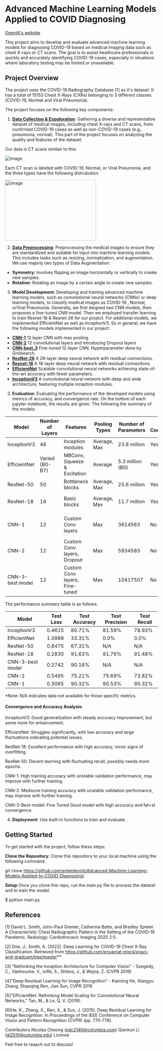 # Advanced Machine Learning Models Applied to COVID Diagnosing

[OpenAI's website](https://openai.com)

This project aims to develop and evaluate advanced machine learning models for diagnosing COVID-19 based on medical imaging data such as chest X-rays or CT scans. The goal is to assist healthcare professionals in quickly and accurately identifying COVID-19 cases, especially in situations where laboratory testing may be limited or unavailable.

## Project Overview

The project uses the COVID-19 Radiography Database [1] as it's dataset. It has a total of 15153 Chest X-Rays (CXRs) belonging to 3 different classes (COVID-19,  Normal and Viral Pneumonia).

The project focuses on the following key components:

1. [**Data Collection & Expoloration**](https://github.com/artemlevinh/Adcanced-Machine-Learning-Models-Applied-to-COVID-Diagnosing/blob/main/Data%20Analysis%20Pipeline.ipynb): Gathering a diverse and representative dataset of medical images, including chest X-rays and CT scans, from confirmed COVID-19 cases as well as non-COVID-19 cases (e.g., pneumonia, normal). This part of the project focuses on analyzing the quality and features of the dataset.

Our data is CT scans similair to this:


  ![image](https://github.com/artemlevinh/Adcanced-Machine-Learning-Models-Applied-to-COVID-Diagnosing/assets/88550828/cb9ea00b-34da-4c15-ac1d-5024efc94ae3)  


Each CT scan is labeled with COVID-19,  Normal, or Viral Pneumonia, and the three types have the following distrubution.


<img src="https://github.com/artemlevinh/Adcanced-Machine-Learning-Models-Applied-to-COVID-Diagnosing/assets/88550828/6edbc636-32f6-43e4-ac41-93bfe4c5f0d3" alt="image" width="300" height="200">



2. [**Data Preprocessing**](https://github.com/artemlevinh/Adcanced-Machine-Learning-Models-Applied-to-COVID-Diagnosing/blob/main/Data%20Augmentation%20%26%20Visualization.ipynb): Preprocessing the medical images to ensure they are standardized and suitable for input into machine learning models. This includes tasks such as resizing, normalization, and augmentation. We use majorly two types of Data Augmentation:

- **Symmetry:** Involves flipping an image horizontally or vertically to create new samples.
- **Rotation:** Rotating an image by a certain angle to create new samples.

3. **Model Development**: Developing and training advanced machine learning models, such as convolutional neural networks (CNNs) or deep learning models, to classify medical images as COVID-19 , Normal, orViral Pneumonia. Generally, we first deigned two CNN models, then proposes a fine-tuned CNN model. Then we employed transfer learning to train Resnet-18 & Resnet-26 for our project. For additional models, we implemented EfficientNet as well as InceptionV3. So in general, we have the following models implemented in our project:

- [**CNN-1**](https://github.com/artemlevinh/Adcanced-Machine-Learning-Models-Applied-to-COVID-Diagnosing/blob/main/CNN_Model_1.ipynb) 12 layer CNN with max pooling. 
- [**CNN-2**](https://github.com/artemlevinh/Adcanced-Machine-Learning-Models-Applied-to-COVID-Diagnosing/blob/main/CNN_Model_2.ipynb) 12 convolutional layers and introducing Dropout layers
- [**CNN-best_3**](https://github.com/artemlevinh/Adcanced-Machine-Learning-Models-Applied-to-COVID-Diagnosing/blob/main/CNN_Best_Model_3_with_Fine_Tuning.ipynb) Fine-tuned 12-layer CNN. Hyperparameter done by Gridsearch. 
- **[ResNet-26](https://github.com/artemlevinh/Adcanced-Machine-Learning-Models-Applied-to-COVID-Diagnosing/blob/main/Resnet26.ipynb)** A 26-layer deep neural network with residual connections.
- **[Resnet-18](https://github.com/artemlevinh/Adcanced-Machine-Learning-Models-Applied-to-COVID-Diagnosing/blob/main/Resnet18.ipynb)** A 18-layer deep neural network with residual connections.
- **[EfficientNet](https://github.com/artemlevinh/Adcanced-Machine-Learning-Models-Applied-to-COVID-Diagnosing/blob/main/EfficientNet.ipynb)** Scalable convolutional neural networks achieving state-of-the-art accuracy with fewer parameters.
- [**InceptionV3**](https://github.com/artemlevinh/Adcanced-Machine-Learning-Models-Applied-to-COVID-Diagnosing/blob/main/Inceptionv3_Model.ipynb) A convolutional neural network with deep and wide architecture, featuring multiple inception modules.
  
3. **Evaluation**: Evaluating the performance of the developed models using metrics of accuracy, and convergence rate. On the bottom of each jupyter notebook, the results are given. The following the summary of the models:

| Model          | Number of Layers | Features                         | Pooling Types       | Number of Parameters | Skip Connections | Qualitative Performance      |
|----------------|------------------|----------------------------------|---------------------|----------------------|------------------|------------------------------|
| InceptionV3    | 48               | Inception modules                | Average, Max        | 23.8 million         | Yes              | Good generalization          |
| EfficientNet   | Varied (B0-B7)   | MBConv, Squeeze & Excitation     | Average             | 5.3 million (B0)     | Yes              | Struggles with complex tasks |
| ResNet-50      | 50               | Bottleneck blocks                | Average, Max        | 25.6 million         | Yes              | Decent, needs tuning         |
| ResNet-18      | 18               | Basic blocks                     | Average, Max        | 11.7 million         | Yes              | Excellent, some overfitting   |
| CNN-1          | 12               | Custom Conv layers               | Max              | 3614563               | No | High accuracy, variable validation |
| CNN-2          | 12           | Custom Conv layers, Dropout      | Max              | 5934583              | No | Moderate performance, dropout helps  |
| CNN-3-best model| 12          | Custom Conv layers, Fine-tuned   | Max              | 10417507               | No | High accuracy, fine-tuned performance |

The performance summary table is as follows:

| Model             | Test Loss | Test Accuracy | Test Precision | Test Recall |
|-------------------|-----------|---------------|----------------|-------------|
| InceptionV3       | 0.4615    | 80.71%        | 81.59%         | 78.93%      |
| EfficientNet      | 1.0988    | 33.31%        | 0.0%           | 0.0%        |
| ResNet-50         | 0.8475    | 67.31%        | N/A            | N/A         |
| ResNet-18         | 0.2830    | 91.63%        | 91.76%         | 91.48%      |
| CNN-3-best model  | 0.2742    | 90.16%        | N/A            | N/A         |
| CNN-2             | 0.5495    | 75.21%        | 75.69%         | 73.82%      |
| CNN-1             | 0.3065    | 90.32%        | 90.53%         | 90.32%      |

*Note: N/A indicates data not available for those specific metrics.

####  **Convergence and Accuracy Analysis**: 

InceptionV3: Good generalization with steady accuracy improvement, but some room for enhancement.

EfficientNet: Struggles significantly, with low accuracy and large fluctuations indicating potential issues.

ResNet-18: Excellent performance with high accuracy, minor signs of overfitting.

ResNet-50: Decent learning with fluctuating recall, possibly needs more epochs.

CNN-1: High training accuracy with unstable validation performance, may improve with further training.

CNN-2: Mediocre training accuracy with unstable validation performance, may improve with further training.

CNN-3-Best-model: Fine Tuned Good model with high accuracy and fat=st convergence. 

4. **Deployment**: Use built-in functions to train and evaluate. 

## Getting Started

To get started with the project, follow these steps:

 **Clone the Repository**: Clone this repository to your local machine using the following command:

git clone https://github.com/artemlevinh/Adcanced-Machine-Learning-Models-Applied-to-COVID-Diagnosing/


**Setup** Once you clone this repo, run the main.py file to process the dataset and to train the model.

$ python main.py



## References 

[1] David L. Smith, John-Paul Grenier, Catherine Batte, and Bradley Spieler. A Characteristic Chest Radiographic Pattern in the Setting of the COVID-19 Pandemic. Radiology: Cardiothoracic Imaging 2020 2:5.

[2] Doe, J., Smith, A. (2022). Deep Learning for COVID-19 Chest X-Ray Classification. Retrieved from https://github.com/priyavrat-misra/xrays-and-gradcam/tree/master**

[3] "Rethinking the Inception Architecture for Computer Vision" - Szegedy, C., Vanhoucke, V., Ioffe, S., Shlens, J., & Wojna, Z. (CVPR 2016)

[4]"Deep Residual Learning for Image Recognition" - Kaiming He, Xiangyu Zhang, Shaoqing Ren, Jian Sun, CVPR 2016

[5]"EfficientNet: Rethinking Model Scaling for Convolutional Neural Networks," Tan, M., & Le, Q. V. (2019).

[6]He, K., Zhang, X., Ren, S., & Sun, J. (2015). Deep Residual Learning for Image Recognition. In Proceedings of the IEEE Conference on Computer Vision and Pattern Recognition (CVPR) (pp. 770-778).


Contributors
Nicolas Choong (ndc2140@columbia.com)
Qiankun Li (ql2510@columbia.edu)
License

Feel free to reaach out to discuss!
